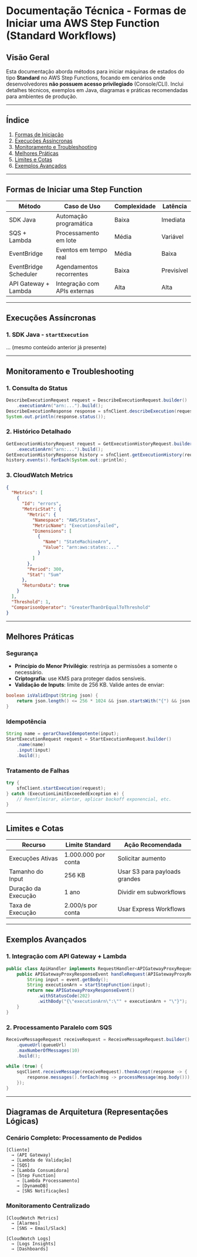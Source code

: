 # Documentação Técnica - Formas de Iniciar uma AWS Step Function (Standard Workflows)

## Visão Geral
Esta documentação aborda métodos para iniciar máquinas de estados do tipo **Standard** no AWS Step Functions, focando em cenários onde desenvolvedores **não possuem acesso privilegiado** (Console/CLI). Inclui detalhes técnicos, exemplos em Java, diagramas e práticas recomendadas para ambientes de produção.

---

## Índice
1. [Formas de Iniciação](#formas-de-iniciar-uma-step-function)
2. [Execuções Assíncronas](#execuções-assíncronas)
3. [Monitoramento e Troubleshooting](#monitoramento-e-troubleshooting)
4. [Melhores Práticas](#melhores-práticas)
5. [Limites e Cotas](#limites-e-cotas)
6. [Exemplos Avançados](#exemplos-avançados)

---

## Formas de Iniciar uma Step Function

| Método               | Caso de Uso                  | Complexidade | Latência  |
|----------------------|------------------------------|--------------|-----------|
| SDK Java             | Automação programática       | Baixa        | Imediata  |
| SQS + Lambda         | Processamento em lote        | Média        | Variável  |
| EventBridge          | Eventos em tempo real        | Média        | Baixa     |
| EventBridge Scheduler| Agendamentos recorrentes     | Baixa        | Previsível|
| API Gateway + Lambda | Integração com APIs externas | Alta         | Alta      |

---

## Execuções Assíncronas

### 1. SDK Java - `startExecution`

... (mesmo conteúdo anterior já presente)

---

## Monitoramento e Troubleshooting

### 1. Consulta do Status
```java
DescribeExecutionRequest request = DescribeExecutionRequest.builder()
    .executionArn("arn:...").build();
DescribeExecutionResponse response = sfnClient.describeExecution(request);
System.out.println(response.status());
```

### 2. Histórico Detalhado
```java
GetExecutionHistoryRequest request = GetExecutionHistoryRequest.builder()
    .executionArn("arn:...").build();
GetExecutionHistoryResponse history = sfnClient.getExecutionHistory(request);
history.events().forEach(System.out::println);
```

### 3. CloudWatch Metrics
```json
{
  "Metrics": [
    {
      "Id": "errors",
      "MetricStat": {
        "Metric": {
          "Namespace": "AWS/States",
          "MetricName": "ExecutionsFailed",
          "Dimensions": [
            {
              "Name": "StateMachineArn",
              "Value": "arn:aws:states:..."
            }
          ]
        },
        "Period": 300,
        "Stat": "Sum"
      },
      "ReturnData": true
    }
  ],
  "Threshold": 1,
  "ComparisonOperator": "GreaterThanOrEqualToThreshold"
}
```

---

## Melhores Práticas

### Segurança
- **Princípio do Menor Privilégio**: restrinja as permissões a somente o necessário.
- **Criptografia**: use KMS para proteger dados sensíveis.
- **Validação de Inputs**: limite de 256 KB. Valide antes de enviar:
```java
boolean isValidInput(String json) {
    return json.length() <= 256 * 1024 && json.startsWith("{") && json.endsWith("}");
}
```

### Idempotência
```java
String name = gerarChaveIdempotente(input);
StartExecutionRequest request = StartExecutionRequest.builder()
    .name(name)
    .input(input)
    .build();
```

### Tratamento de Falhas
```java
try {
    sfnClient.startExecution(request);
} catch (ExecutionLimitExceededException e) {
    // Reenfileirar, alertar, aplicar backoff exponencial, etc.
}
```

---

## Limites e Cotas

| Recurso              | Limite Standard            | Ação Recomendada             |
|----------------------|----------------------------|------------------------------|
| Execuções Ativas     | 1.000.000 por conta        | Solicitar aumento            |
| Tamanho do Input     | 256 KB                     | Usar S3 para payloads grandes|
| Duração da Execução  | 1 ano                      | Dividir em subworkflows      |
| Taxa de Execução     | 2.000/s por conta          | Usar Express Workflows       |

---

## Exemplos Avançados

### 1. Integração com API Gateway + Lambda
```java
public class ApiHandler implements RequestHandler<APIGatewayProxyRequestEvent, APIGatewayProxyResponseEvent> {
    public APIGatewayProxyResponseEvent handleRequest(APIGatewayProxyRequestEvent event, Context context) {
        String input = event.getBody();
        String executionArn = startStepFunction(input);
        return new APIGatewayProxyResponseEvent()
            .withStatusCode(202)
            .withBody("{\"executionArn\":\"" + executionArn + "\"}");
    }
}
```

### 2. Processamento Paralelo com SQS
```java
ReceiveMessageRequest receiveRequest = ReceiveMessageRequest.builder()
    .queueUrl(queueUrl)
    .maxNumberOfMessages(10)
    .build();

while (true) {
    sqsClient.receiveMessage(receiveRequest).thenAccept(response -> {
        response.messages().forEach(msg -> processMessage(msg.body()));
    });
}
```

---

## Diagramas de Arquitetura (Representações Lógicas)

### Cenário Completo: Processamento de Pedidos
```
[Cliente] 
  → (API Gateway) 
  → [Lambda de Validação] 
  → [SQS] 
  → [Lambda Consumidora] 
  → [Step Function] 
    → [Lambda Processamento] 
    → [DynamoDB]
    → [SNS Notificações]
```

### Monitoramento Centralizado
```
[CloudWatch Metrics]
  → [Alarmes] 
  → [SNS → Email/Slack]

[CloudWatch Logs]
  → [Logs Insights]
  → [Dashboards]
```

